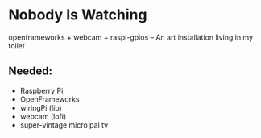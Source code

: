 # Nobody Is Watching

openframeworks + webcam + raspi-gpios – An art installation living in my toilet

## Needed:
* Raspberry Pi
* OpenFrameworks
* wiringPi (lib)
* webcam (lofi)
* super-vintage micro pal tv